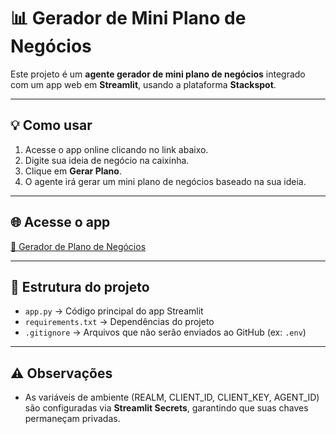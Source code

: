 # 📊 Gerador de Mini Plano de Negócios

Este projeto é um **agente gerador de mini plano de negócios** integrado com um app web em **Streamlit**, usando a plataforma **Stackspot**.

---

## 💡 Como usar

1. Acesse o app online clicando no link abaixo.  
2. Digite sua ideia de negócio na caixinha.  
3. Clique em **Gerar Plano**.  
4. O agente irá gerar um mini plano de negócios baseado na sua ideia.

---

## 🌐 Acesse o app

[🔗 Gerador de Plano de Negócios](https://iacamp-ebxwu5aj496g27xrrep3qc.streamlit.app/)

---

## 📂 Estrutura do projeto

- `app.py` → Código principal do app Streamlit  
- `requirements.txt` → Dependências do projeto  
- `.gitignore` → Arquivos que não serão enviados ao GitHub (ex: `.env`)  

---

## ⚠️ Observações

- As variáveis de ambiente (REALM, CLIENT_ID, CLIENT_KEY, AGENT_ID) são configuradas via **Streamlit Secrets**, garantindo que suas chaves permaneçam privadas.
